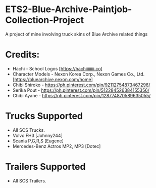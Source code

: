 # ETS2-Blue-Archive-Paintjob-Collection-Project

A project of mine involving truck skins of Blue Archive related things

# Credits:
- Hachi - School Logos [https://hachiiiiiiii.co]
- Character Models - Nexon Korea Corp., Nexon Games Co., Ltd. [https://bluearchive.nexon.com/home]
- Chibi Shiroko - https://ph.pinterest.com/pin/92112754873467296/
- Serika Pout - https://ph.pinterest.com/pin/512284526384155356/
- Chibi Ayane - https://ph.pinterest.com/pin/128774870589635055/

# Trucks Supported

- All SCS Trucks.
- Volvo FH3 [Johnny244]
- Scania P,G,R,S [Eugene]
- Mercedes-Benz Actros MP2, MP3 [Dotec]

# Trailers Supported
- All SCS Trailers.
